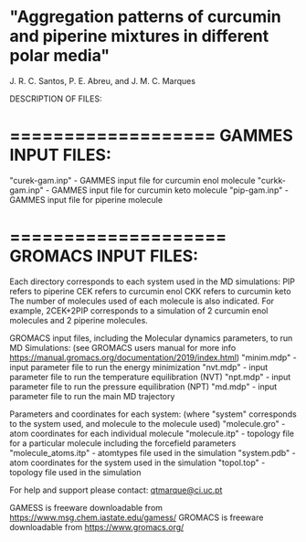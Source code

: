 # "Aggregation patterns of curcumin and piperine mixtures in different polar media"

J. R. C. Santos, P. E. Abreu, and J. M. C. Marques



DESCRIPTION OF FILES:



===================
GAMMES INPUT FILES:
===================
"curek-gam.inp"  - GAMMES input file for curcumin enol molecule
"curkk-gam.inp"  - GAMMES input file for curcumin keto molecule
"pip-gam.inp"    - GAMMES input file for piperine molecule



====================
GROMACS INPUT FILES:
====================
Each directory corresponds to each system used in the MD simulations:
PIP refers to piperine
CEK refers to curcumin enol
CKK refers to curcumin keto
The number of molecules used of each molecule is also indicated.
For example, 2CEK+2PIP corresponds to a simulation of 2 curcumin enol molecules and 2 piperine molecules.

GROMACS input files, including the Molecular dynamics parameters, to run MD Simulations:
(see GROMACS users manual for more info https://manual.gromacs.org/documentation/2019/index.html)
"minim.mdp" - input parameter file to run the energy minimization
"nvt.mdp"   - input parameter file to run the temperature equilibration (NVT)
"npt.mdp"   - input parameter file to run the pressure equilibration (NPT)
"md.mdp"    - input parameter file to run the main MD trajectory

Parameters and coordinates for each system:
(where "system" corresponds to the system used, and molecule to the molecule used)
"molecule.gro"       - atom coordinates for each individual molecule
"molecule.itp"       - topology file for a particular molecule including the forcefield parameters 
"molecule_atoms.itp" - atomtypes file used in the simulation
"system.pdb"         - atom coordinates for the system used in the simulation
"topol.top"          - topology file used in the simulation



For help and support please contact: qtmarque@ci.uc.pt

GAMESS is freeware downloadable from https://www.msg.chem.iastate.edu/gamess/
GROMACS is freeware downloadable from https://www.gromacs.org/
